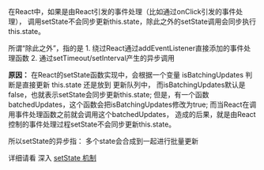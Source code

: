 在React中，如果是由React引发的事件处理（比如通过onClick引发的事件处理），
调用setState不会同步更新this.state，除此之外的setState调用会同步执行this.state。

所谓“除此之外”，指的是
    1. 绕过React通过addEventListener直接添加的事件处理函数
    2. 通过setTimeout/setInterval产生的异步调用

**原因：**
在React的setState函数实现中，会根据一个变量 isBatchingUpdates 判断是直接更新 this.state 还是放到 更新队列中，
而isBatchingUpdates默认是false，也就表示setState会同步更新this.state;
但是，有一个函数batchedUpdates，这个函数会把isBatchingUpdates修改为true;
而当React在调用事件处理函数之前就会调用这个batchedUpdates，
造成的后果，就是由React控制的事件处理过程setState不会同步更新this.state。

所以setState的异步指： 多个state会合成到一起进行批量更新

详细请看 深入 [setState 机制](https://github.com/sisterAn/blog/issues/26])
